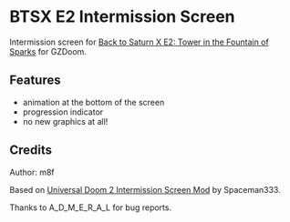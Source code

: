 # BTSX E2 Intermission Screen

Intermission screen for [Back to Saturn X E2: Tower in the Fountain of Sparks](https://www.doomworld.com/forum/topic/69960-back-to-saturn-x-episode-2-is-out-of-beta-v101-aug-13-2020/) for GZDoom.

## Features

- animation at the bottom of the screen
- progression indicator
- no new graphics at all!

## Credits

Author: m8f

Based on [Universal Doom 2 Intermission Screen Mod](https://forum.zdoom.org/viewtopic.php?t=55323#p978989) by Spaceman333.

Thanks to A_D_M_E_R_A_L for bug reports.
